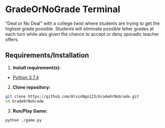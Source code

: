 # GradeOrNoGrade Terminal

"Deal or No Deal" with a college twist where students are trying to get the highest grade possible. Students will eliminate possible letter grades at each turn while also given the chance to accept or deny sporadic teacher offers.

## Requirements/Installation
1. **Install requirement(s):**
  + [Python 3.7.4](https://www.python.org/downloads/)

2. **Clone repository:**

  ```bash
  git clone https://github.com/AlvinNgo123/GradeOrNoGrade.git
  cd GradeOrNoGrade
  ```
3. **Run/Play Game:** 

  ```bash
  python ./game.py  
  ```
